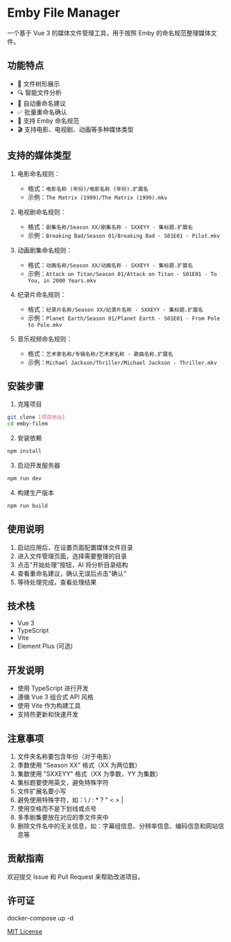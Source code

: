 # Emby File Manager

一个基于 Vue 3 的媒体文件管理工具，用于按照 Emby 的命名规范整理媒体文件。

## 功能特点

- 📁 文件树形展示
- 🔍 智能文件分析
- 📝 自动重命名建议
- ✅ 批量重命名确认
- 🎯 支持 Emby 命名规范
- 🎬 支持电影、电视剧、动画等多种媒体类型

## 支持的媒体类型

1. 电影命名规则：
   - 格式：`电影名称 (年份)/电影名称 (年份).扩展名`
   - 示例：`The Matrix (1999)/The Matrix (1999).mkv`

2. 电视剧命名规则：
   - 格式：`剧集名称/Season XX/剧集名称 - SXXEYY - 集标题.扩展名`
   - 示例：`Breaking Bad/Season 01/Breaking Bad - S01E01 - Pilot.mkv`

3. 动画剧集命名规则：
   - 格式：`动画名称/Season XX/动画名称 - SXXEYY - 集标题.扩展名`
   - 示例：`Attack on Titan/Season 01/Attack on Titan - S01E01 - To You, in 2000 Years.mkv`

4. 纪录片命名规则：
   - 格式：`纪录片名称/Season XX/纪录片名称 - SXXEYY - 集标题.扩展名`
   - 示例：`Planet Earth/Season 01/Planet Earth - S01E01 - From Pole to Pole.mkv`

5. 音乐视频命名规则：
   - 格式：`艺术家名称/专辑名称/艺术家名称 - 歌曲名称.扩展名`
   - 示例：`Michael Jackson/Thriller/Michael Jackson - Thriller.mkv`

## 安装步骤

1. 克隆项目
```bash
git clone [项目地址]
cd emby-filem
```

2. 安装依赖
```bash
npm install
```

3. 启动开发服务器
```bash
npm run dev
```

4. 构建生产版本
```bash
npm run build
```

## 使用说明

1. 启动应用后，在设置页面配置媒体文件目录
2. 进入文件管理页面，选择需要整理的目录
3. 点击"开始处理"按钮，AI 将分析目录结构
4. 查看重命名建议，确认无误后点击"确认"
5. 等待处理完成，查看处理结果

## 技术栈

- Vue 3
- TypeScript
- Vite
- Element Plus (可选)

## 开发说明

- 使用 TypeScript 进行开发
- 遵循 Vue 3 组合式 API 风格
- 使用 Vite 作为构建工具
- 支持热更新和快速开发

## 注意事项

1. 文件夹名称要包含年份（对于电影）
2. 季数使用 "Season XX" 格式（XX 为两位数）
3. 集数使用 "SXXEYY" 格式（XX 为季数，YY 为集数）
4. 集标题要使用英文，避免特殊字符
5. 文件扩展名要小写
6. 避免使用特殊字符，如：\\ / : * ? " < > |
7. 使用空格而不是下划线或点号
8. 多季剧集要放在对应的季文件夹中
9. 删除文件名中的无关信息，如：字幕组信息、分辨率信息、编码信息和网站信息等

## 贡献指南

欢迎提交 Issue 和 Pull Request 来帮助改进项目。

## 许可证

docker-compose up -d

[MIT License](LICENSE)
